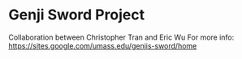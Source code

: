 # Genji Sword Project
Collaboration between Christopher Tran and Eric Wu
For more info: https://sites.google.com/umass.edu/genjis-sword/home 

